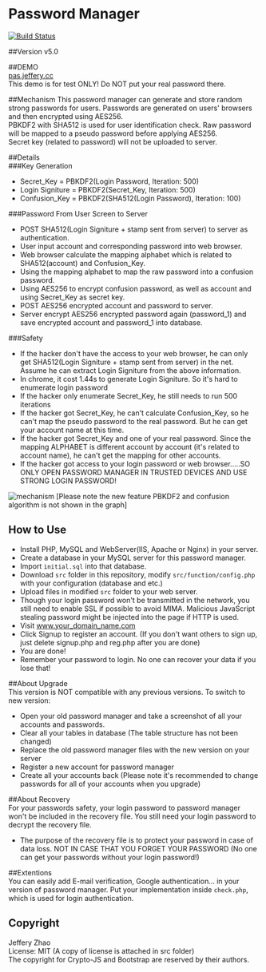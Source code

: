 # Password Manager  
[![Build Status](https://travis-ci.org/zeruniverse/Password-Manager.svg)](https://travis-ci.org/zeruniverse/Password-Manager)  
  
##Version
v5.0  
  
##DEMO  
[pas.jeffery.cc](http://pas.jeffery.cc)  
This demo is for test ONLY! Do NOT put your real password there.  
    
##Mechanism 
This password manager can generate and store random strong passwords for users. Passwords are generated on users' browsers and then encrypted using AES256.  
PBKDF2 with SHA512 is used for user identification check. Raw password will be mapped to a pseudo password before applying AES256.  
Secret key (related to password) will not be uploaded to server.  
  
##Details   
###Key Generation    
+ Secret_Key = PBKDF2(Login Password, Iteration: 500)  
+ Login Signiture = PBKDF2(Secret_Key, Iteration: 500)  
+ Confusion_Key = PBKDF2(SHA512(Login Password), Iteration: 100)   
    
###Password From User Screen to Server  
+ POST SHA512(Login Signiture + stamp sent from server) to server as authentication.    
+ User input account and corresponding password into web browser.    
+ Web browser calculate the mapping alphabet which is related to SHA512(account) and Confusion_Key.  
+ Using the mapping alphabet to map the raw password into a confusion password.  
+ Using AES256 to encrypt confusion password, as well as account and using Secret_Key as secret key.  
+ POST AES256 encrypted account and password to server.   
+ Server encrypt AES256 encrypted password again (password_1) and save encrypted account and password_1 into database.     
    
###Safety
+ If the hacker don't have the access to your web browser, he can only get SHA512(Login Signiture + stamp sent from server) in the net. Assume he can extract Login Signiture from the above information.      
+ In chrome, it cost 1.44s to generate Login Signiture. So it's hard to enumerate login password    
+ If the hacker only enumerate Secret_Key, he still needs to run 500 iterations   
+ If the hacker got Secret_Key, he can't calculate Confusion_Key, so he can't map the pseudo password to the real password. But he can get your account name at this time.   
+ If the hacker got Secret_Key and one of your real password. Since the mapping ALPHABET is different account by account (it's related to account name), he can't get the mapping for other accounts.  
+ If the hacker got access to your login password or web browser.....SO ONLY OPEN PASSWORD MANAGER IN TRUSTED DEVICES AND USE STRONG LOGIN PASSWORD!    
    
![mechanism](https://cloud.githubusercontent.com/assets/4648756/9157185/e0e6fa6a-3ea8-11e5-8379-284a4e7e1ca0.jpg) [Please note the new feature PBKDF2 and confusion algorithm is not shown in the graph]  
       
## How to Use
+ Install PHP, MySQL and WebServer(IIS, Apache or Nginx) in your server.  
+ Create a database in your MySQL server for this password manager.  
+ Import ``initial.sql`` into that database.  
+ Download ``src`` folder in this repository, modify ``src/function/config.php`` with your configuration (database and etc.)  
+ Upload files in modified ``src`` folder to your web server.  
+ Though your login password won't be transmitted in the network, you still need to enable SSL if possible to avoid MIMA. Malicious JavaScript stealing password might be injected into the page if HTTP is used.  
+ Visit www.your_domain_name.com  
+ Click Signup to register an account. (If you don't want others to sign up, just delete signup.php and reg.php after you are done)  
+ You are done!    
+ Remember your password to login. No one can recover your data if you lose that!  
  
##About Upgrade  
This version is NOT compatible with any previous versions. To switch to new version:  
+ Open your old password manager and take a screenshot of all your accounts and passwords.  
+ Clear all your tables in database (The table structure has not been changed)  
+ Replace the old password manager files with the new version on your server  
+ Register a new account for password manager  
+ Create all your accounts back (Please note it's recommended to change passwords for all of your accounts when you upgrade)  

##About Recovery  
For your passwords safety, your login password to password manager won't be included in the recovery file. You still need your login password to decrypt the recovery file.  
+ The purpose of the recovery file is to protect your password in case of data loss. NOT IN CASE THAT YOU FORGET YOUR PASSWORD (No one can get your passwords without your login password!)  
  
##Extentions  
You can easily add E-mail verification, Google authentication... in your version of password manager. Put your implementation inside `check.php`, which is used for login authentication.   
  
## Copyright  
Jeffery Zhao  
License: MIT (A copy of license is attached in src folder)   
The copyright for Crypto-JS and Bootstrap are reserved by their authors.  